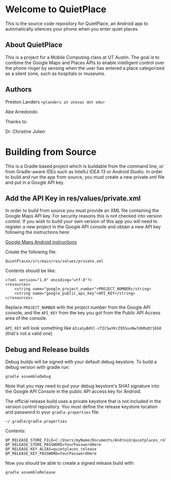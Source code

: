 
# Welcome to QuietPlace #

This is the source code repository for QuietPlace, an Android app to automatically
silences your phone when you enter quiet places.

## About QuietPlace ##

This is a project for a Mobile Computing class at UT Austin. The goal is to combine the
Google Maps and Places APIs to enable intelligent control over the phone ringer by sensing
 when the user has entered a place categorized as a silent zone, such as hospitals or museums.

## Authors ##

Preston Landers `<planders at utexas dot edu>`

Abe Arredondo

Thanks to:

Dr. Christine Julien

# Building from Source #

This is a Gradle based project which is buildable from the command line, or from
Gradle-aware IDEs such as IntelliJ IDEA 13 or Android Studio.  In order to build and run
the app from source, you must create a new private.xml file and put in a Google API key.

## Add the API Key in res/values/private.xml ##
In order to build from source you must provide an XML file containing the Google Maps API key.
For security reasons this is not checked into version control. If you wish to build your own
version of this app you will need to register a new project in the Google API console and obtain
a new API key following the instructions here:

[Google Maps Android instructions](https://developers.google.com/maps/documentation/android/start#creating_an_api_project)

Create the following file:

    QuietPlaces/src/main/res/values/private.xml

Contents should be like:

    <?xml version="1.0" encoding="utf-8"?>
    <resources>
        <string name="google_project_number">PROJECT_NUMBER</string>
        <string name="google_public_api_key">API_KEY</string>
    </resources>

Replace `PROJECT_NUMBER` with the project number from the Google API console, and the `API_KEY` from the
key you got from the Public API Access area of the console.

`API_KEY` will look something like `AIzaSyBdVl-cTICSwYKrZ95SuvNw7dbMuDt1KG0` (that's not a valid one)

## Debug and Release builds ##

Debug builds will be signed with your default debug keystore. To build a debug version with gradle run:

    gradle assembleDebug

Note that you may need to put your debug keystore's SHA1 signature into the Google API Console in the
public API access key for Android.

The official release build uses a private keystore that is not included in the version
control repository.  You must define the release keystore location and password in your
`gradle.properties` file:

    ~/.gradle/gradle.properties

Contents:

    QP_RELEASE_STORE_FILE=C:/Users/myName/Documents/Android/quietplaces_release.keystore
    QP_RELEASE_STORE_PASSWORD=YourPasswordHere
    QP_RELEASE_KEY_ALIAS=quietplaces_release
    QP_RELEASE_KEY_PASSWORD=YourPasswordHere

Now you should be able to create a signed release build with:

    gradle assembleRelease

